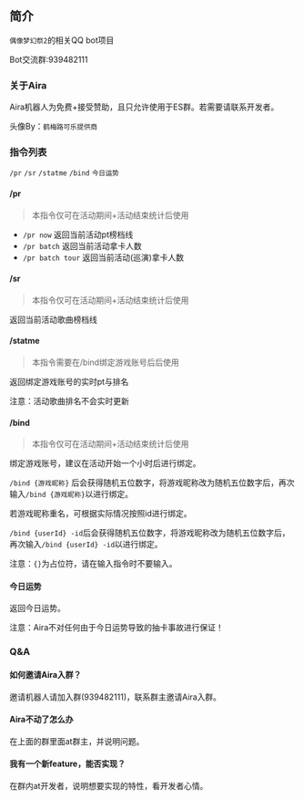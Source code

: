 ## 简介
`偶像梦幻祭2`的相关QQ bot项目

Bot交流群:939482111

### 关于Aira

Aira机器人为免费+接受赞助，且只允许使用于ES群。若需要请联系开发者。

头像By：`鹤梅路可乐提供商`

### 指令列表

`/pr`  `/sr` `/statme` `/bind` `今日运势`

#### /pr

> 本指令仅可在活动期间+活动结束统计后使用

- `/pr now` 返回当前活动pt榜档线
- `/pr batch` 返回当前活动拿卡人数
- `/pr batch tour` 返回当前活动(巡演)拿卡人数

#### /sr

> 本指令仅可在活动期间+活动结束统计后使用

返回当前活动歌曲榜档线

#### /statme

> 本指令需要在/bind绑定游戏账号后后使用

返回绑定游戏账号的实时pt与排名

注意：活动歌曲排名不会实时更新

#### /bind

> 本指令仅可在活动期间+活动结束统计后使用

绑定游戏账号，建议在活动开始一个小时后进行绑定。

`/bind {游戏昵称}` 后会获得随机五位数字，将游戏昵称改为随机五位数字后，再次输入`/bind {游戏昵称}`以进行绑定。

若游戏昵称重名，可根据实际情况按照id进行绑定。

`/bind {userId} -id`后会获得随机五位数字，将游戏昵称改为随机五位数字后，再次输入`/bind {userId} -id`以进行绑定。

注意：`{}`为占位符，请在输入指令时不要输入。

#### 今日运势

返回今日运势。

注意：Aira不对任何由于今日运势导致的抽卡事故进行保证！

### Q&A

#### 如何邀请Aira入群？

邀请机器人请加入群(939482111)，联系群主邀请Aira入群。

#### Aira不动了怎么办

在上面的群里面at群主，并说明问题。

#### 我有一个新feature，能否实现？

在群内at开发者，说明想要实现的特性，看开发者心情。
